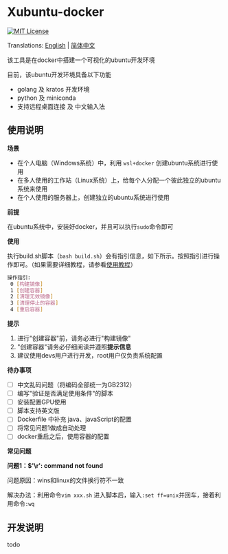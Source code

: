 # Xubuntu-docker

<a href="https://github.com/duganlx/xubuntu/blob/main/LICENSE"><img src="https://img.shields.io/github/license/gameservermanagers/LinuxGSM?style=flat-square" alt="MIT License"></a>

Translations: [English](README.md) | [简体中文](README_zh.md)

该工具是在docker中搭建一个可视化的ubuntu开发环境

目前，该ubuntu开发环境具备以下功能

- golang 及 kratos 开发环境
- python 及 miniconda
- 支持远程桌面连接 及 中文输入法

## 使用说明

**场景**

- 在个人电脑（Windows系统）中，利用 `wsl+docker` 创建ubuntu系统进行使用
- 在多人使用的工作站（Linux系统）上，给每个人分配一个彼此独立的ubuntu系统来使用
- 在个人使用的服务器上，创建独立的ubuntu系统进行使用

**前提**  

在ubuntu系统中，安装好docker，并且可以执行`sudo`命令即可

**使用**

执行build.sh脚本（`bash build.sh`）会有指引信息，如下所示。按照指引进行操作即可。（如果需要详细教程，请参看[使用教程](./docs/guide_zh.md)）

```sh
操作指引:
 0 [构建镜像]
 1 [创建容器]
 2 [清理无效镜像]
 3 [清理停止的容器]
 4 [重启容器]
```

**提示**

1. 进行"创建容器"前，请务必进行"构建镜像"
2. "创建容器"请务必仔细阅读并遵照**提示信息**
3. 建议使用devs用户进行开发，root用户仅负责系统配置

**待办事项**

- [ ] 中文乱码问题（将编码全部统一为GB2312）
- [ ] 编写"验证是否满足使用条件"的脚本
- [ ] 安装配置GPU使用
- [ ] 脚本支持英文版
- [ ] Dockerfile 中补充 java、javaScript的配置
- [ ] 将常见问题1做成自动处理
- [ ] docker重启之后，使用容器的配置

**常见问题**

**问题1：$'\r': command not found**

问题原因：wins和linux的文件换行符不一致

解决办法：利用命令`vim xxx.sh` 进入脚本后，输入`:set ff=unix`并回车，接着利用命令`:wq`


## 开发说明

todo 
